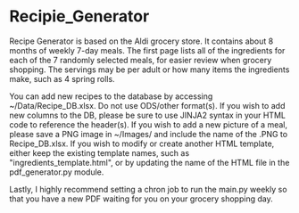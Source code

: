 # Recipie_Generator
Recipe Generator is based on the Aldi grocery store. It contains about 8 months of weekly 7-day meals.
The first page lists all of the ingredients for each of the 7 randomly selected meals, for easier review when grocery shopping.
The servings may be per adult or how many items the ingredients make, such as 4 spring rolls.


You can add new recipes to the database by accessing ~/Data/Recipe_DB.xlsx. Do not use ODS/other format(s).
If you wish to add new columns to the DB, please be sure to use JINJA2 syntax in your HTML code to reference the header(s).
If you wish to add a new picture of a meal, please save a PNG image in ~/Images/ and include the name of the .PNG to Recipe_DB.xlsx. 
If you wish to modify or create another HTML template, either keep the existing template names, such as "ingredients_template.html", or by updating the name of the HTML file in the pdf_generator.py module.

Lastly, I highly recommend setting a chron job to run the main.py weekly so that you have a new PDF waiting for you on your grocery shopping day. 
